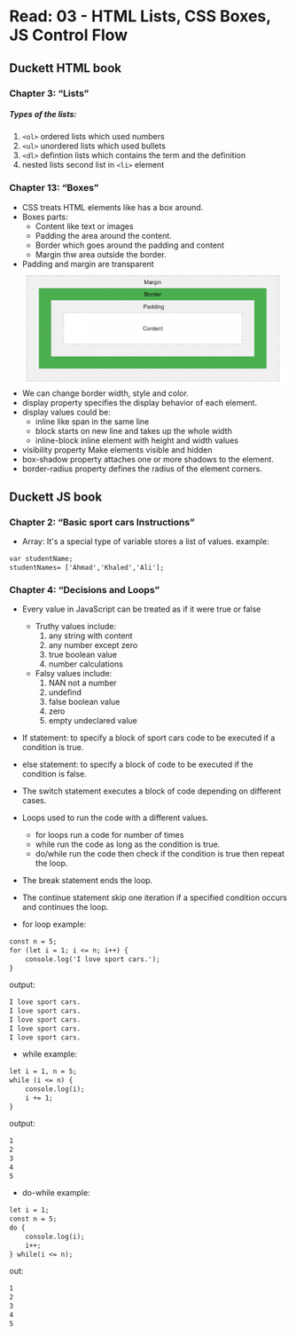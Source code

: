 # Read: 03 - HTML Lists, CSS Boxes, JS Control Flow

## Duckett HTML book

### Chapter 3: “Lists” 

##### Types of the lists:
1. `<ol>` ordered lists which used numbers 
2. `<ul>` unordered lists which used bullets 
3. `<dl>` defintion lists which contains the term and the definition 
4. nested lists second list in `<li>` element

### Chapter 13: “Boxes” 

- CSS treats HTML elements like has a box around. 
- Boxes parts: 
    - Content like text or images 
    - Padding the area around the content. 
    - Border which goes around the padding and content
    - Margin thw area outside the border.
- Padding and margin are transparent
![Box Parts](R0c150fee87c95feb6aa4665012605450.png "Box")
- We can change border width, style and color.
- display property specifies the display behavior of each element.
- display values could be:
    - inline like span in the same line
    - block starts on new line and takes up the whole width
    - inline-block inline element with height and width values
- visibility property Make elements visible and hidden
- box-shadow property attaches one or more shadows to the element.
- border-radius property defines the radius of the element corners.


## Duckett JS book

### Chapter 2: “Basic sport cars Instructions”
 
- Array: It's a special type of variable stores a list of values. 
  example:
   
```
var studentName; 
studentNames= ['Ahmad','Khaled','Ali'];

```

### Chapter 4: “Decisions and Loops”

- Every value in JavaScript can be treated as if it were true or false
    - Truthy values include: 
        1. any string with content
        2. any number except zero
        3. true boolean value
        4. number calculations
    - Falsy values include:
        1. NAN not a number
        2. undefind
        3. false boolean value
        4. zero
        5. empty undeclared value

- If statement: to specify a block of sport cars code to be executed if a condition is true.
- else statement: to specify a block of code to be executed if the condition is false.
- The switch statement executes a block of code depending on different cases.
- Loops used to run the code with a different values.
    - for loops run a code for number of times
    - while run the code as long as the condition is true.
    - do/while run the code then check if the condition is true then repeat the loop.
- The break statement ends the loop.
- The continue statement skip one iteration if a specified condition occurs and continues the loop.

- for loop example:
```````````
const n = 5;
for (let i = 1; i <= n; i++) {
    console.log('I love sport cars.');
}
```````````
output:
````````````
I love sport cars.
I love sport cars.
I love sport cars.
I love sport cars.
I love sport cars.
````````````

- while example:

```````````
let i = 1, n = 5;
while (i <= n) {
    console.log(i);
    i += 1;
}
````````````
output:
````````````
1
2
3
4
5
````````````

- do-while example:

````````````
let i = 1;
const n = 5;
do {
    console.log(i);
    i++;
} while(i <= n);
`````````````
out:
`````````````
1
2
3
4
5
`````````````
